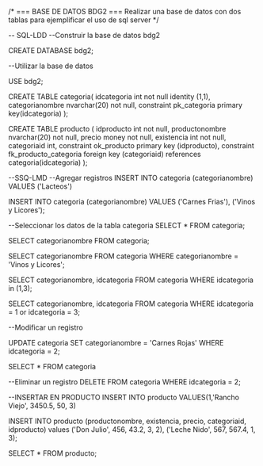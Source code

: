 /*
	=== BASE DE DATOS BDG2 ===
	Realizar una base de datos con dos tablas 
	para ejemplificar el uso de sql server
*/

-- SQL-LDD 
--Construir la base de datos bdg2

CREATE DATABASE bdg2;

--Utilizar la base de datos 

USE bdg2;

CREATE TABLE categoria(
	idcategoria int not null identity (1,1),
	categorianombre nvarchar(20) not null,
	constraint pk_categoria
	primary key(idcategoria)
);

CREATE TABLE producto (
 idproducto int not null,
 productonombre nvarchar(20) not null,
 precio money not null,
 existencia int not null,
 categoriaid int,
 constraint ok_producto 
 primary key (idproducto),
 constraint fk_producto_categoria
 foreign key (categoriaid)
 references categoria(idcategoria)
);

--SSQ-LMD
--Agregar registros
INSERT INTO categoria (categorianombre)
VALUES ('Lacteos')

INSERT INTO categoria (categorianombre)
VALUES ('Carnes Frias'),
		('Vinos y Licores');

--Seleccionar los datos de la tabla categoria
SELECT *
FROM categoria;

SELECT categorianombre
FROM categoria;

SELECT categorianombre
FROM categoria
WHERE categorianombre = 'Vinos y Licores';

SELECT categorianombre, idcategoria
FROM categoria
WHERE idcategoria in (1,3);

SELECT categorianombre, idcategoria
FROM categoria
WHERE idcategoria = 1 or idcategoria = 3;

--Modificar un registro

UPDATE categoria
SET categorianombre = 'Carnes Rojas'
WHERE idcategoria = 2;

SELECT *
FROM categoria	

--Eliminar un registro 
DELETE FROM categoria
WHERE idcategoria = 2;

--INSERTAR EN PRODUCTO
INSERT INTO producto
VALUES(1,'Rancho Viejo', 3450.5, 50, 3)

INSERT INTO producto (productonombre, existencia, precio, categoriaid, idproducto)
values ('Don Julio', 456, 43.2, 3, 2),
		('Leche Nido', 567, 567.4, 1, 3);

SELECT *
FROM producto;
